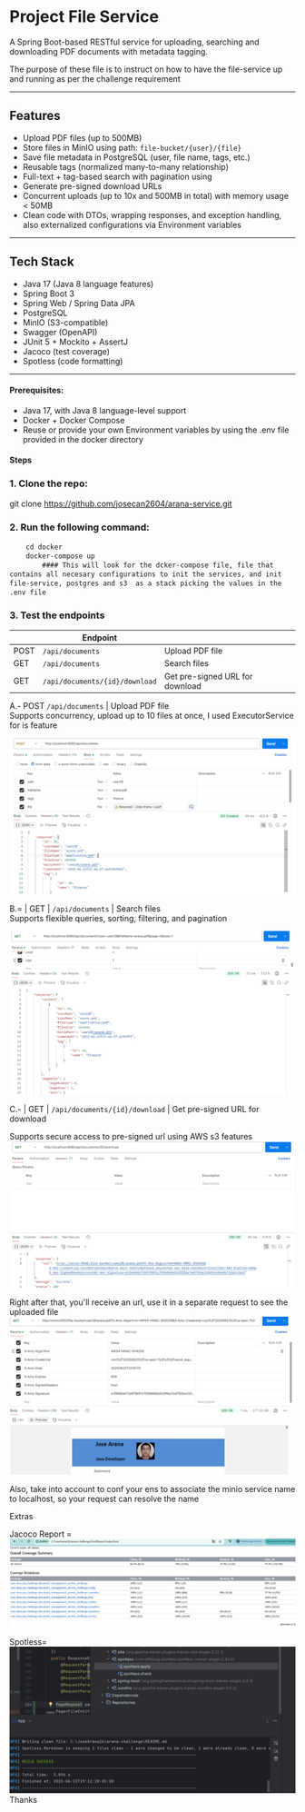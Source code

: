 # Project File Service

A Spring Boot-based RESTful service for uploading, searching and downloading PDF documents with metadata tagging.

The purpose of these file is to instruct on how to have the file-service up and running as per the challenge requirement

---

## Features

- Upload PDF files (up to 500MB)
- Store files in MinIO using path: `file-bucket/{user}/{file}`
- Save file metadata in PostgreSQL (user, file name, tags, etc.)
- Reusable tags (normalized many-to-many relationship)
- Full-text + tag-based search with pagination using
- Generate pre-signed download URLs
- Concurrent uploads (up to 10x and 500MB in total) with memory usage < 50MB
- Clean code with DTOs, wrapping responses, and exception handling, also externalized configurations via Environment variables

---

## Tech Stack

- Java 17 (Java 8 language features)
- Spring Boot 3
- Spring Web / Spring Data JPA
- PostgreSQL
- MinIO (S3-compatible)
- Swagger (OpenAPI)
- JUnit 5 + Mockito + AssertJ
- Jacoco (test coverage)
- Spotless (code formatting)

---

#### Prerequisites:

- Java 17, with Java 8 language-level support
- Docker + Docker Compose
- Reuse or provide your own Environment variables by using the .env file provided in the docker directory

#### Steps

### 1. Clone the repo:

git clone https://github.com/josecan2604/arana-service.git

### 2. Run the following command:

        cd docker  
        docker-compose up 
            #### This will look for the dcker-compose file, file that contains all necesary configurations to init the services, and init  file-service, postgres and s3  as a stack picking the values in the .env file

### 3. Test the endpoints

|      |            Endpoint            |                                 |
|------|--------------------------------|---------------------------------|
| POST | `/api/documents`               | Upload PDF file                 |
| GET  | `/api/documents`               | Search files                    |
| GET  | `/api/documents/{id}/download` | Get pre-signed URL for download |

A.- POST  `/api/documents`     | Upload PDF file  
Supports concurrency, upload up to 10 files at once, I used ExecutorService for is feature

![img_3.png](img_3.png)

B.= | GET  | `/api/documents`    | Search files                    
Supports flexible queries, sorting, filtering, and pagination

![img_4.png](img_4.png)

C.- | GET  | `/api/documents/{id}/download` | Get pre-signed URL for download

Supports secure access to pre-signed url using AWS s3 features
![img_5.png](img_5.png)

Right after that, you'll receive an url, use it in a separate request to see the uploaded file
![img_6.png](img_6.png)

Also, take into account to conf your ens to associate the minio service name to localhost, so your request can resolve the name

Extras

Jacoco Report =
![img_7.png](img_7.png)

Spotless=
![img_8.png](img_8.png)
Thanks
